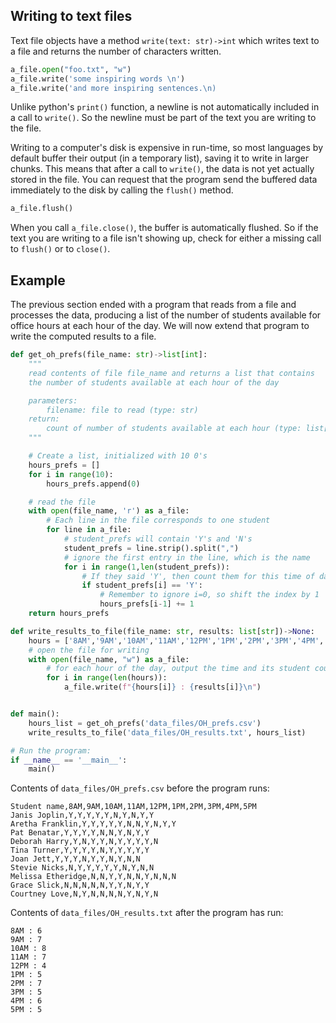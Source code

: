 ## Writing to text files

Text file objects have a method `write(text: str)->int` which writes text to a file and returns the number of characters written.

```python
a_file.open("foo.txt", "w")
a_file.write('some inspiring words \n')
a_file.write('and more inspiring sentences.\n)
```
Unlike python's `print()` function, a newline is not automatically included in a call to `write()`. So the newline must be part of the text you are writing to the file.

Writing to a computer's disk is expensive in run-time, so most languages by default buffer their output (in a temporary list), saving it to write in larger chunks. This means that after a call to `write()`, the data is not yet actually stored in the file. You can request that the program send the buffered data immediately to the disk by calling the `flush()` method.
```python
a_file.flush()
```
When you call `a_file.close()`, the buffer is automatically flushed. So if the text you are writing to a file isn't showing up, check for either a missing call to `flush()` or to `close()`.

## Example
The previous section ended with a program that reads from a file and processes the data, producing  a list of the number of students available for office hours at each hour of the day. We will now extend that program to write the computed results to a file.

```python
def get_oh_prefs(file_name: str)->list[int]:
    """
    read contents of file file_name and returns a list that contains
    the number of students available at each hour of the day

    parameters:
        filename: file to read (type: str)
    return:
        count of number of students available at each hour (type: list[int])
    """

    # Create a list, initialized with 10 0's
    hours_prefs = []
    for i in range(10):
        hours_prefs.append(0)

    # read the file
    with open(file_name, 'r') as a_file:
        # Each line in the file corresponds to one student
        for line in a_file:
            # student_prefs will contain 'Y's and 'N's
            student_prefs = line.strip().split(",")
            # ignore the first entry in the line, which is the name
            for i in range(1,len(student_prefs)):
                # If they said 'Y', then count them for this time of day
                if student_prefs[i] == 'Y':
                    # Remember to ignore i=0, so shift the index by 1
                    hours_prefs[i-1] += 1
    return hours_prefs

def write_results_to_file(file_name: str, results: list[str])->None:
    hours = ['8AM','9AM','10AM','11AM','12PM','1PM','2PM','3PM','4PM','5PM']
    # open the file for writing
    with open(file_name, "w") as a_file:
        # for each hour of the day, output the time and its student count
        for i in range(len(hours)):
            a_file.write(f"{hours[i]} : {results[i]}\n")


def main():
    hours_list = get_oh_prefs('data_files/OH_prefs.csv')
    write_results_to_file('data_files/OH_results.txt', hours_list)

# Run the program:
if __name__ == '__main__':
    main()
```

Contents of `data_files/OH_prefs.csv` before the program runs:
```
Student name,8AM,9AM,10AM,11AM,12PM,1PM,2PM,3PM,4PM,5PM
Janis Joplin,Y,Y,Y,Y,Y,N,Y,N,Y,Y
Aretha Franklin,Y,Y,Y,Y,Y,N,N,Y,N,Y,Y
Pat Benatar,Y,Y,Y,Y,N,N,Y,N,Y,Y
Deborah Harry,Y,N,Y,Y,N,Y,Y,Y,Y,N
Tina Turner,Y,Y,Y,Y,N,Y,Y,Y,Y,Y
Joan Jett,Y,Y,Y,N,Y,Y,N,Y,N,N
Stevie Nicks,N,Y,Y,Y,Y,Y,N,Y,N,N
Melissa Etheridge,N,N,Y,Y,N,N,Y,N,N,N
Grace Slick,N,N,N,N,N,Y,Y,N,Y,Y
Courtney Love,N,Y,N,N,N,N,Y,N,Y,N
```
Contents of `data_files/OH_results.txt` after the program has run:
```
8AM : 6
9AM : 7
10AM : 8
11AM : 7
12PM : 4
1PM : 5
2PM : 7
3PM : 5
4PM : 6
5PM : 5

```



